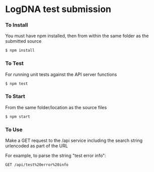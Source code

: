 # LogDNA test submission

### To Install

You must have npm installed, then from within the same folder as the submitted source

```sh
$ npm install
```

### To Test

For running unit tests against the API server functions

```sh
$ npm test
```

### To Start

From the same folder/location as the source files

```sh
$ npm start
```

### To Use

Make a GET request to the /api service including the search string urlencoded as part of the URL

For example, to parse the string "test error info":
```
GET /api/test%20error%20info
```
